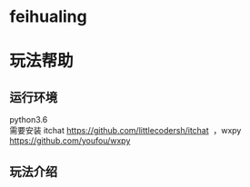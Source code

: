 # feihualing
玩法帮助
=====
## 运行环境
python3.6<br>
需要安装 itchat https://github.com/littlecodersh/itchat  ，wxpy https://github.com/youfou/wxpy  
## 玩法介绍

